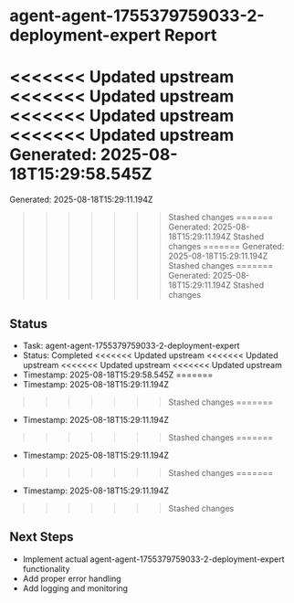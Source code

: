 # agent-agent-1755379759033-2-deployment-expert Report

<<<<<<< Updated upstream
<<<<<<< Updated upstream
<<<<<<< Updated upstream
<<<<<<< Updated upstream
Generated: 2025-08-18T15:29:58.545Z
=======
Generated: 2025-08-18T15:29:11.194Z
>>>>>>> Stashed changes
=======
Generated: 2025-08-18T15:29:11.194Z
>>>>>>> Stashed changes
=======
Generated: 2025-08-18T15:29:11.194Z
>>>>>>> Stashed changes
=======
Generated: 2025-08-18T15:29:11.194Z
>>>>>>> Stashed changes

## Status
- Task: agent-agent-1755379759033-2-deployment-expert
- Status: Completed
<<<<<<< Updated upstream
<<<<<<< Updated upstream
<<<<<<< Updated upstream
<<<<<<< Updated upstream
- Timestamp: 2025-08-18T15:29:58.545Z
=======
- Timestamp: 2025-08-18T15:29:11.194Z
>>>>>>> Stashed changes
=======
- Timestamp: 2025-08-18T15:29:11.194Z
>>>>>>> Stashed changes
=======
- Timestamp: 2025-08-18T15:29:11.194Z
>>>>>>> Stashed changes
=======
- Timestamp: 2025-08-18T15:29:11.194Z
>>>>>>> Stashed changes

## Next Steps
- Implement actual agent-agent-1755379759033-2-deployment-expert functionality
- Add proper error handling
- Add logging and monitoring
